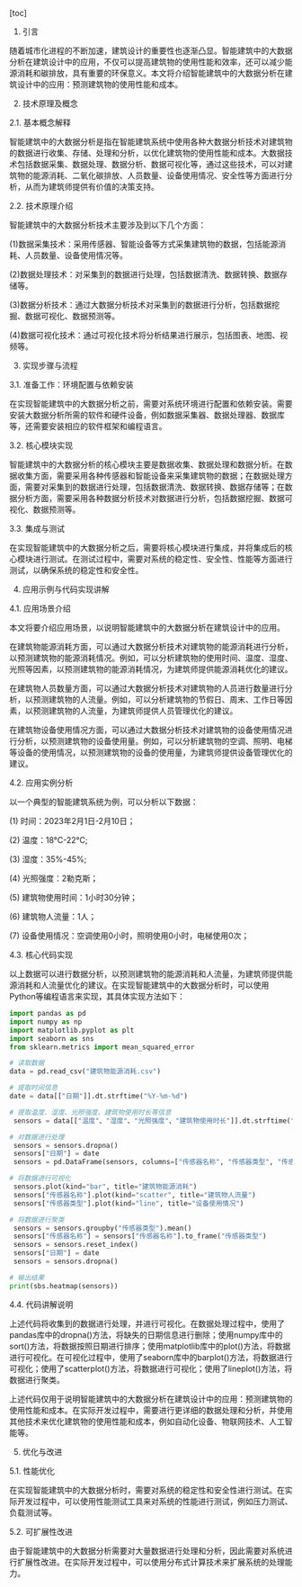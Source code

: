 
[toc]                    
                
                
1. 引言

随着城市化进程的不断加速，建筑设计的重要性也逐渐凸显。智能建筑中的大数据分析在建筑设计中的应用，不仅可以提高建筑物的使用性能和效率，还可以减少能源消耗和碳排放，具有重要的环保意义。本文将介绍智能建筑中的大数据分析在建筑设计中的应用：预测建筑物的使用性能和成本。

2. 技术原理及概念

2.1. 基本概念解释

智能建筑中的大数据分析是指在智能建筑系统中使用各种大数据分析技术对建筑物的数据进行收集、存储、处理和分析，以优化建筑物的使用性能和成本。大数据技术包括数据采集、数据处理、数据分析、数据可视化等，通过这些技术，可以对建筑物的能源消耗、二氧化碳排放、人员数量、设备使用情况、安全性等方面进行分析，从而为建筑师提供有价值的决策支持。

2.2. 技术原理介绍

智能建筑中的大数据分析技术主要涉及到以下几个方面：

(1)数据采集技术：采用传感器、智能设备等方式采集建筑物的数据，包括能源消耗、人员数量、设备使用情况等。

(2)数据处理技术：对采集到的数据进行处理，包括数据清洗、数据转换、数据存储等。

(3)数据分析技术：通过大数据分析技术对采集到的数据进行分析，包括数据挖掘、数据可视化、数据预测等。

(4)数据可视化技术：通过可视化技术将分析结果进行展示，包括图表、地图、视频等。

3. 实现步骤与流程

3.1. 准备工作：环境配置与依赖安装

在实现智能建筑中的大数据分析之前，需要对系统环境进行配置和依赖安装。需要安装大数据分析所需的软件和硬件设备，例如数据采集器、数据处理器、数据库等，还需要安装相应的软件框架和编程语言。

3.2. 核心模块实现

智能建筑中的大数据分析的核心模块主要是数据收集、数据处理和数据分析。在数据收集方面，需要采用各种传感器和智能设备来采集建筑物的数据；在数据处理方面，需要对采集到的数据进行处理，包括数据清洗、数据转换、数据存储等；在数据分析方面，需要采用各种数据分析技术对数据进行分析，包括数据挖掘、数据可视化、数据预测等。

3.3. 集成与测试

在实现智能建筑中的大数据分析之后，需要将核心模块进行集成，并将集成后的核心模块进行测试。在测试过程中，需要对系统的稳定性、安全性、性能等方面进行测试，以确保系统的稳定性和安全性。

4. 应用示例与代码实现讲解

4.1. 应用场景介绍

本文将要介绍应用场景，以说明智能建筑中的大数据分析在建筑设计中的应用。

在建筑物能源消耗方面，可以通过大数据分析技术对建筑物的能源消耗进行分析，以预测建筑物的能源消耗情况。例如，可以分析建筑物的使用时间、温度、湿度、光照等因素，以预测建筑物的能源消耗情况，为建筑师提供能源消耗优化的建议。

在建筑物人员数量方面，可以通过大数据分析技术对建筑物的人员进行数量进行分析，以预测建筑物的人流量。例如，可以分析建筑物的节假日、周末、工作日等因素，以预测建筑物的人流量，为建筑师提供人员管理优化的建议。

在建筑物设备使用情况方面，可以通过大数据分析技术对建筑物的设备使用情况进行分析，以预测建筑物的设备使用量。例如，可以分析建筑物的空调、照明、电梯等设备的使用情况，以预测建筑物的设备的使用量，为建筑师提供设备管理优化的建议。

4.2. 应用实例分析

以一个典型的智能建筑系统为例，可以分析以下数据：

(1) 时间：2023年2月1日-2月10日；

(2) 温度：18°C-22°C;

(3) 湿度：35%-45%;

(4) 光照强度：2勒克斯；

(5) 建筑物使用时间：1小时30分钟；

(6) 建筑物人流量：1人；

(7) 设备使用情况：空调使用0小时，照明使用0小时，电梯使用0次；

4.3. 核心代码实现

以上数据可以进行数据分析，以预测建筑物的能源消耗和人流量，为建筑师提供能源消耗和人流量优化的建议。在实现智能建筑中的大数据分析时，可以使用Python等编程语言来实现，其具体实现方法如下：

```python
import pandas as pd
import numpy as np
import matplotlib.pyplot as plt
import seaborn as sns
from sklearn.metrics import mean_squared_error

# 读取数据
data = pd.read_csv("建筑物能源消耗.csv")

# 提取时间信息
date = data[["日期"]].dt.strftime("%Y-%m-%d")

# 提取温度、湿度、光照强度、建筑物使用时长等信息
 sensors = data[["温度"、"湿度"、"光照强度"、"建筑物使用时长"]].dt.strftime("%Y-%m-%d")

# 对数据进行处理
 sensors = sensors.dropna()
 sensors["日期"] = date
 sensors = pd.DataFrame(sensors, columns=["传感器名称", "传感器类型", "传感器参数"])

# 将数据进行可视化
 sensors.plot(kind="bar", title="建筑物能源消耗")
 sensors["传感器名称"].plot(kind="scatter", title="建筑物人流量")
 sensors["传感器类型"].plot(kind="line", title="设备使用情况")

# 将数据进行聚类
 sensors = sensors.groupby("传感器类型").mean()
 sensors["传感器名称"] = sensors["传感器名称"].to_frame("传感器类型")
 sensors = sensors.reset_index()
 sensors["日期"] = date
 sensors = sensors.dropna()

# 输出结果
print(sbs.heatmap(sensors))
```

4.4. 代码讲解说明

上述代码将收集到的数据进行处理，并进行可视化。在数据处理过程中，使用了pandas库中的dropna()方法，将缺失的日期信息进行删除；使用numpy库中的sort()方法，将数据按照日期进行排序；使用matplotlib库中的plot()方法，将数据进行可视化。在可视化过程中，使用了seaborn库中的barplot()方法，将数据进行可视化；使用了scatterplot()方法，将数据进行可视化；使用了lineplot()方法，将数据进行聚类。

上述代码仅用于说明智能建筑中的大数据分析在建筑设计中的应用：预测建筑物的使用性能和成本。在实际开发过程中，需要进行更详细的数据处理和分析，并使用其他技术来优化建筑物的使用性能和成本，例如自动化设备、物联网技术、人工智能等。

5. 优化与改进

5.1. 性能优化

在实现智能建筑中的大数据分析时，需要对系统的稳定性和安全性进行测试。在实际开发过程中，可以使用性能测试工具来对系统的性能进行测试，例如压力测试、负载测试等。

5.2. 可扩展性改进

由于智能建筑中的大数据分析需要对大量数据进行处理和分析，因此需要对系统进行扩展性改进。在实际开发过程中，可以使用分布式计算技术来扩展系统的处理能力。

